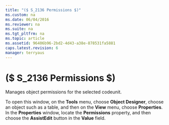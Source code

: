 ```yaml
---
title: "($ S_2136 Permissions $)"
ms.custom: na
ms.date: 06/04/2016
ms.reviewer: na
ms.suite: na
ms.tgt_pltfrm: na
ms.topic: article
ms.assetid: 96406b96-2bd2-4d43-a38e-878531fa5881
caps.latest.revision: 6
manager: terryaus
---
```

# ($ S_2136 Permissions $)
Manages object permissions for the selected codeunit.  
  
 To open this window, on the **Tools** menu, choose **Object Designer**, choose an object such as a table, and then on the **View** menu, choose **Properties**. In the **Properties** window, locate the **Permissions** property, and then choose the **AssistEdit** button in the **Value** field.